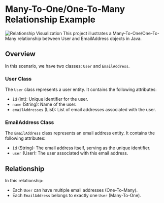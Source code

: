# Many-To-One/One-To-Many Relationship Example

![Relationship Visualization](https://i.pinimg.com/originals/66/9a/b9/669ab90dfd28b32c45430d27eea0882f.png)
This project illustrates a Many-To-One/One-To-Many relationship between User and EmailAddress objects in Java.

## Overview

In this scenario, we have two classes: `User` and `EmailAddress`.

### User Class

The `User` class represents a user entity. It contains the following attributes:
- `id` (int): Unique identifier for the user.
- `name` (String): Name of the user.
- `emailAddresses` (List<EmailAddress>): List of email addresses associated with the user.

### EmailAddress Class

The `EmailAddress` class represents an email address entity. It contains the following attributes:
- `id` (String): The email address itself, serving as the unique identifier.
- `user` (User): The user associated with this email address.

## Relationship

In this relationship:
- Each `User` can have multiple email addresses (One-To-Many).
- Each `EmailAddress` belongs to exactly one `User` (Many-To-One).
